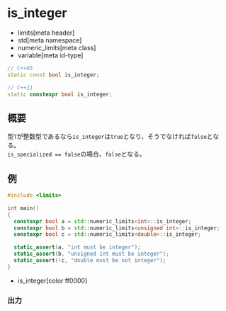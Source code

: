 # is_integer
* limits[meta header]
* std[meta namespace]
* numeric_limits[meta class]
* variable[meta id-type]

```cpp
// C++03
static const bool is_integer;

// C++11
static constexpr bool is_integer;
```

## 概要
型`T`が整数型であるなら`is_integer`は`true`となり、そうでなければ`false`となる。  
`is_specialized == false`の場合、`false`となる。


## 例
```cpp example
#include <limits>

int main()
{
  constexpr bool a = std::numeric_limits<int>::is_integer;
  constexpr bool b = std::numeric_limits<unsigned int>::is_integer;
  constexpr bool c = std::numeric_limits<double>::is_integer;

  static_assert(a, "int must be integer");
  static_assert(b, "unsigned int must be integer");
  static_assert(!c, "double must be not integer");
}
```
* is_integer[color ff0000]

### 出力
```
```
